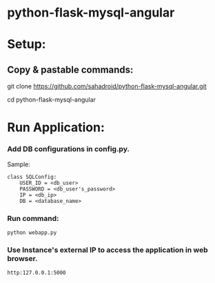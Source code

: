 # python-flask-mysql-angular

# Setup:
##  Copy & pastable commands:




git clone https://github.com/sahadroid/python-flask-mysql-angular.git 


cd python-flask-mysql-angular



# Run Application:

### Add DB configurations in config.py.

Sample:

    class SQLConfig:
        USER_ID = <db_user>
        PASSWORD = <db_user's_password>
        IP = <db_ip>
        DB = <database_name>

### Run command:

    python webapp.py

### Use Instance's external IP to access the application in web browser.

    http:127.0.0.1:5000


